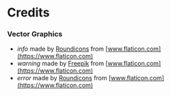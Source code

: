 # Credits

### Vector Graphics
- *info* made by [Roundicons](https://www.flaticon.com/authors/roundicons) from [www.flaticon.com](https://www.flaticon.com)
- *warning* made by [Freepik](http://www.freepik.com) from [www.flaticon.com](https://www.flaticon.com)
- *error* made by [Roundicons](https://www.flaticon.com/authors/roundicons) from [www.flaticon.com](https://www.flaticon.com)